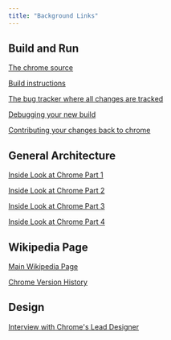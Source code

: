 ```yaml
---
title: "Background Links"
---
```


Build and Run
-------------
[The chrome source](https://chromium.googlesource.com/chromium/src/)

[Build instructions](https://chromium.googlesource.com/chromium/src/+/HEAD/docs/linux_build_instructions.md)

[The bug tracker where all changes are tracked](https://bugs.chromium.org/p/chromium/issues/list)

[Debugging your new build](https://chromium.googlesource.com/chromium/src/+/master/docs/linux_debugging.md)

[Contributing your changes back to chrome](https://dev.chromium.org/developers/contributing-code)


General Architecture
--------------------
[Inside Look at Chrome Part 1](https://developers.google.com/web/updates/2018/09/inside-browser-part1)

[Inside Look at Chrome Part 2](https://developers.google.com/web/updates/2018/09/inside-browser-part2)

[Inside Look at Chrome Part 3](https://developers.google.com/web/updates/2018/09/inside-browser-part3)

[Inside Look at Chrome Part 4](https://developers.google.com/web/updates/2018/09/inside-browser-part4)


Wikipedia Page
---------------
[Main Wikipedia Page](https://en.wikipedia.org/wiki/Google_Chrome)

[Chrome Version History](https://en.wikipedia.org/wiki/Google_Chrome_version_history)


Design
-------
[Interview with Chrome's Lead Designer](https://www.blog.google/products/chrome/redesigning-chrome-interview-chromes-lead-designer/)